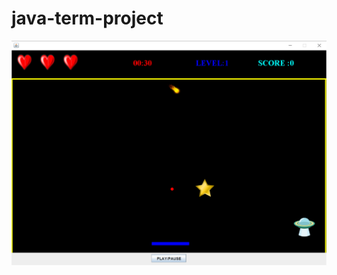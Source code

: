 # java-term-project
![alt text](https://github.com/asparius/java-term-project/blob/dd7a8128b5fe1e02e7a25718bcbb45ffcfb8cf03/termproject2/src/termproject2/game.png)
